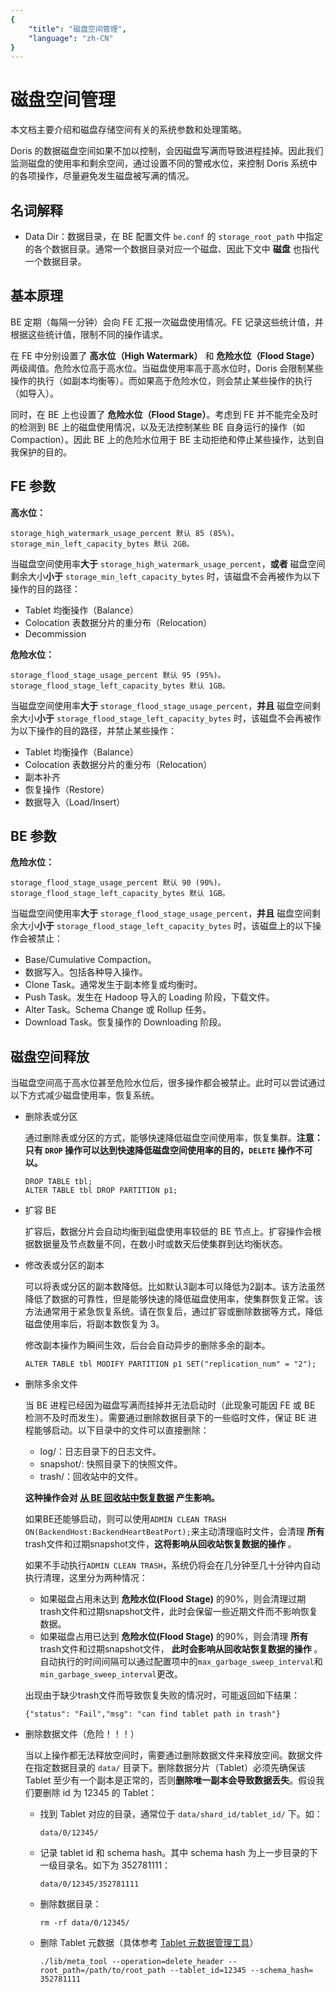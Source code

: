 ```yaml
---
{
    "title": "磁盘空间管理",
    "language": "zh-CN"
}
---
```


<!-- 
Licensed to the Apache Software Foundation (ASF) under one
or more contributor license agreements.  See the NOTICE file
distributed with this work for additional information
regarding copyright ownership.  The ASF licenses this file
to you under the Apache License, Version 2.0 (the
"License"); you may not use this file except in compliance
with the License.  You may obtain a copy of the License at

  http://www.apache.org/licenses/LICENSE-2.0

Unless required by applicable law or agreed to in writing,
software distributed under the License is distributed on an
"AS IS" BASIS, WITHOUT WARRANTIES OR CONDITIONS OF ANY
KIND, either express or implied.  See the License for the
specific language governing permissions and limitations
under the License.
-->

# 磁盘空间管理

本文档主要介绍和磁盘存储空间有关的系统参数和处理策略。

Doris 的数据磁盘空间如果不加以控制，会因磁盘写满而导致进程挂掉。因此我们监测磁盘的使用率和剩余空间，通过设置不同的警戒水位，来控制 Doris 系统中的各项操作，尽量避免发生磁盘被写满的情况。

## 名词解释

- Data Dir：数据目录，在 BE 配置文件 `be.conf` 的 `storage_root_path` 中指定的各个数据目录。通常一个数据目录对应一个磁盘、因此下文中 **磁盘** 也指代一个数据目录。

## 基本原理

BE 定期（每隔一分钟）会向 FE 汇报一次磁盘使用情况。FE 记录这些统计值，并根据这些统计值，限制不同的操作请求。

在 FE 中分别设置了 **高水位（High Watermark）** 和 **危险水位（Flood Stage）** 两级阈值。危险水位高于高水位。当磁盘使用率高于高水位时，Doris 会限制某些操作的执行（如副本均衡等）。而如果高于危险水位，则会禁止某些操作的执行（如导入）。

同时，在 BE 上也设置了 **危险水位（Flood Stage）**。考虑到 FE 并不能完全及时的检测到 BE 上的磁盘使用情况，以及无法控制某些 BE 自身运行的操作（如 Compaction）。因此 BE 上的危险水位用于 BE 主动拒绝和停止某些操作，达到自我保护的目的。

## FE 参数

**高水位：**

```text
storage_high_watermark_usage_percent 默认 85 (85%)。
storage_min_left_capacity_bytes 默认 2GB。
```

当磁盘空间使用率**大于** `storage_high_watermark_usage_percent`，**或者** 磁盘空间剩余大小**小于** `storage_min_left_capacity_bytes` 时，该磁盘不会再被作为以下操作的目的路径：

- Tablet 均衡操作（Balance）
- Colocation 表数据分片的重分布（Relocation）
- Decommission

**危险水位：**

```text
storage_flood_stage_usage_percent 默认 95 (95%)。
storage_flood_stage_left_capacity_bytes 默认 1GB。
```

当磁盘空间使用率**大于** `storage_flood_stage_usage_percent`，**并且** 磁盘空间剩余大小**小于** `storage_flood_stage_left_capacity_bytes` 时，该磁盘不会再被作为以下操作的目的路径，并禁止某些操作：

- Tablet 均衡操作（Balance）
- Colocation 表数据分片的重分布（Relocation）
- 副本补齐
- 恢复操作（Restore）
- 数据导入（Load/Insert）

## BE 参数

**危险水位：**

```text
storage_flood_stage_usage_percent 默认 90 (90%)。
storage_flood_stage_left_capacity_bytes 默认 1GB。
```

当磁盘空间使用率**大于** `storage_flood_stage_usage_percent`，**并且** 磁盘空间剩余大小**小于** `storage_flood_stage_left_capacity_bytes` 时，该磁盘上的以下操作会被禁止：

- Base/Cumulative Compaction。
- 数据写入。包括各种导入操作。
- Clone Task。通常发生于副本修复或均衡时。
- Push Task。发生在 Hadoop 导入的 Loading 阶段，下载文件。
- Alter Task。Schema Change 或 Rollup 任务。
- Download Task。恢复操作的 Downloading 阶段。

## 磁盘空间释放

当磁盘空间高于高水位甚至危险水位后，很多操作都会被禁止。此时可以尝试通过以下方式减少磁盘使用率，恢复系统。

- 删除表或分区

  通过删除表或分区的方式，能够快速降低磁盘空间使用率，恢复集群。**注意：只有 `DROP` 操作可以达到快速降低磁盘空间使用率的目的，`DELETE` 操作不可以。**

  ```text
  DROP TABLE tbl;
  ALTER TABLE tbl DROP PARTITION p1;
  ```

- 扩容 BE

  扩容后，数据分片会自动均衡到磁盘使用率较低的 BE 节点上。扩容操作会根据数据量及节点数量不同，在数小时或数天后使集群到达均衡状态。

- 修改表或分区的副本

  可以将表或分区的副本数降低。比如默认3副本可以降低为2副本。该方法虽然降低了数据的可靠性，但是能够快速的降低磁盘使用率，使集群恢复正常。该方法通常用于紧急恢复系统。请在恢复后，通过扩容或删除数据等方式，降低磁盘使用率后，将副本数恢复为 3。

  修改副本操作为瞬间生效，后台会自动异步的删除多余的副本。

  ```text
  ALTER TABLE tbl MODIFY PARTITION p1 SET("replication_num" = "2");
  ```

- 删除多余文件

  当 BE 进程已经因为磁盘写满而挂掉并无法启动时（此现象可能因 FE 或 BE 检测不及时而发生）。需要通过删除数据目录下的一些临时文件，保证 BE 进程能够启动。以下目录中的文件可以直接删除：

  - log/：日志目录下的日志文件。
  - snapshot/: 快照目录下的快照文件。
  - trash/：回收站中的文件。

  **这种操作会对 [从 BE 回收站中恢复数据](../data-admin/delete-recover.md) 产生影响。**

  如果BE还能够启动，则可以使用`ADMIN CLEAN TRASH ON(BackendHost:BackendHeartBeatPort);`来主动清理临时文件，会清理 **所有** trash文件和过期snapshot文件，**这将影响从回收站恢复数据的操作** 。

  如果不手动执行`ADMIN CLEAN TRASH`，系统仍将会在几分钟至几十分钟内自动执行清理，这里分为两种情况：

  - 如果磁盘占用未达到 **危险水位(Flood Stage)** 的90%，则会清理过期trash文件和过期snapshot文件，此时会保留一些近期文件而不影响恢复数据。
  - 如果磁盘占用已达到 **危险水位(Flood Stage)** 的90%，则会清理 **所有** trash文件和过期snapshot文件， **此时会影响从回收站恢复数据的操作** 。 自动执行的时间间隔可以通过配置项中的`max_garbage_sweep_interval`和`min_garbage_sweep_interval`更改。

  出现由于缺少trash文件而导致恢复失败的情况时，可能返回如下结果：

  ```text
  {"status": "Fail","msg": "can find tablet path in trash"}
  ```

- 删除数据文件（危险！！！）

  当以上操作都无法释放空间时，需要通过删除数据文件来释放空间。数据文件在指定数据目录的 `data/` 目录下。删除数据分片（Tablet）必须先确保该 Tablet 至少有一个副本是正常的，否则**删除唯一副本会导致数据丢失**。假设我们要删除 id 为 12345 的 Tablet：

  - 找到 Tablet 对应的目录，通常位于 `data/shard_id/tablet_id/` 下。如：

    `data/0/12345/`

  - 记录 tablet id 和 schema hash。其中 schema hash 为上一步目录的下一级目录名。如下为 352781111：

    `data/0/12345/352781111`

  - 删除数据目录：

    `rm -rf data/0/12345/`

  - 删除 Tablet 元数据（具体参考 [Tablet 元数据管理工具](./tablet-meta-tool.md)）

    `./lib/meta_tool --operation=delete_header --root_path=/path/to/root_path --tablet_id=12345 --schema_hash= 352781111`
